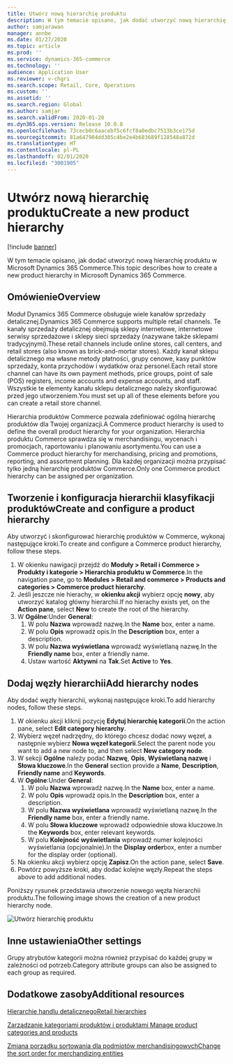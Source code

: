 ```yaml
---
title: Utwórz nową hierarchię produktu
description: W tym temacie opisano, jak dodać utworzyć nową hierarchię produktu w Microsoft Dynamics 365 Commerce.
author: samjarawan
manager: annbe
ms.date: 01/27/2020
ms.topic: article
ms.prod: ''
ms.service: dynamics-365-commerce
ms.technology: ''
audience: Application User
ms.reviewer: v-chgri
ms.search.scope: Retail, Core, Operations
ms.custom: ''
ms.assetid: ''
ms.search.region: Global
ms.author: samjar
ms.search.validFrom: 2020-01-20
ms.dyn365.ops.version: Release 10.0.8
ms.openlocfilehash: 73cecb0c6aacebf5c6fcf8a0edbc7513b3ce175d
ms.sourcegitcommit: 81a647904dd305c4be2e4b683689f128548a872d
ms.translationtype: HT
ms.contentlocale: pl-PL
ms.lasthandoff: 02/01/2020
ms.locfileid: "3001905"
---
```

# <a name="create-a-new-product-hierarchy"></a><span data-ttu-id="a8eb8-103">Utwórz nową hierarchię produktu</span><span class="sxs-lookup"><span data-stu-id="a8eb8-103">Create a new product hierarchy</span></span>


[!include [banner](includes/banner.md)]

<span data-ttu-id="a8eb8-104">W tym temacie opisano, jak dodać utworzyć nową hierarchię produktu w Microsoft Dynamics 365 Commerce.</span><span class="sxs-lookup"><span data-stu-id="a8eb8-104">This topic describes how to create a new product hierarchy in Microsoft Dynamics 365 Commerce.</span></span>

## <a name="overview"></a><span data-ttu-id="a8eb8-105">Omówienie</span><span class="sxs-lookup"><span data-stu-id="a8eb8-105">Overview</span></span>

<span data-ttu-id="a8eb8-106">Moduł Dynamics 365 Commerce obsługuje wiele kanałów sprzedaży detalicznej.</span><span class="sxs-lookup"><span data-stu-id="a8eb8-106">Dynamics 365 Commerce supports multiple retail channels.</span></span> <span data-ttu-id="a8eb8-107">Te kanały sprzedaży detalicznej obejmują sklepy internetowe, internetowe serwisy sprzedażowe i sklepy sieci sprzedaży (nazywane także sklepami tradycyjnymi).</span><span class="sxs-lookup"><span data-stu-id="a8eb8-107">These retail channels include online stores, call centers, and retail stores (also known as brick-and-mortar stores).</span></span> <span data-ttu-id="a8eb8-108">Każdy kanał sklepu detalicznego ma własne metody płatności, grupy cenowe, kasy punktów sprzedaży, konta przychodów i wydatków oraz personel.</span><span class="sxs-lookup"><span data-stu-id="a8eb8-108">Each retail store channel can have its own payment methods, price groups, point of sale (POS) registers, income accounts and expense accounts, and staff.</span></span> <span data-ttu-id="a8eb8-109">Wszystkie te elementy kanału sklepu detalicznego należy skonfigurować przed jego utworzeniem.</span><span class="sxs-lookup"><span data-stu-id="a8eb8-109">You must set up all of these elements before you can create a retail store channel.</span></span> 

<span data-ttu-id="a8eb8-110">Hierarchia produktów Commerce pozwala zdefiniować ogólną hierarchę produktów dla Twojej organizacji.</span><span class="sxs-lookup"><span data-stu-id="a8eb8-110">A Commerce product hierarchy is used to define the overall product hierarchy for your organization.</span></span> <span data-ttu-id="a8eb8-111">Hierarchia produktu Commerce sprawdza się w merchandisingu, wycenach i promocjach, raportowaniu i planowaniu asortymentu.</span><span class="sxs-lookup"><span data-stu-id="a8eb8-111">You can use a Commerce product hierarchy for merchandising, pricing and promotions, reporting, and assortment planning.</span></span> <span data-ttu-id="a8eb8-112">Dla każdej organizacji można przypisać tylko jedną hierarchię produktów Commerce.</span><span class="sxs-lookup"><span data-stu-id="a8eb8-112">Only one Commerce product hierarchy can be assigned per organization.</span></span>

## <a name="create-and-configure-a-product-hierarchy"></a><span data-ttu-id="a8eb8-113">Tworzenie i konfiguracja hierarchii klasyfikacji produktów</span><span class="sxs-lookup"><span data-stu-id="a8eb8-113">Create and configure a product hierarchy</span></span>

<span data-ttu-id="a8eb8-114">Aby utworzyć i skonfigurować hierarchię produktów w Commerce, wykonaj następujące kroki.</span><span class="sxs-lookup"><span data-stu-id="a8eb8-114">To create and configure a Commerce product hierarchy, follow these steps.</span></span>

1. <span data-ttu-id="a8eb8-115">W okienku nawigacji przejdź do **Moduły \> Retail i Commerce \> Produkty i kategorie \> Hierarchia produktu w Commerce**.</span><span class="sxs-lookup"><span data-stu-id="a8eb8-115">In the navigation pane, go to **Modules \> Retail and commerce \> Products and categories \> Commerce product hierarchy**.</span></span>
1. <span data-ttu-id="a8eb8-116">Jeśli jeszcze nie hierachy, w **okienku akcji** wybierz opcję **nowy**, aby utworzyć katalog główny hierarchii.</span><span class="sxs-lookup"><span data-stu-id="a8eb8-116">If no hierachy exists yet, on the **Action pane**, select **New** to create the root of the hierarchy.</span></span>
1. <span data-ttu-id="a8eb8-117">W **Ogólne**:</span><span class="sxs-lookup"><span data-stu-id="a8eb8-117">Under **General**:</span></span>
    1. <span data-ttu-id="a8eb8-118">W polu **Nazwa** wprowadź nazwę.</span><span class="sxs-lookup"><span data-stu-id="a8eb8-118">In the **Name** box, enter a name.</span></span>
    1. <span data-ttu-id="a8eb8-119">W polu **Opis** wprowadź opis.</span><span class="sxs-lookup"><span data-stu-id="a8eb8-119">In the **Description** box, enter a description.</span></span>
    1. <span data-ttu-id="a8eb8-120">W polu **Nazwa wyświetlana** wprowadź wyświetlaną nazwę.</span><span class="sxs-lookup"><span data-stu-id="a8eb8-120">In the **Friendly name** box, enter a friendly name.</span></span>
    1. <span data-ttu-id="a8eb8-121">Ustaw wartość **Aktywni** na **Tak**.</span><span class="sxs-lookup"><span data-stu-id="a8eb8-121">Set **Active** to **Yes**.</span></span>

## <a name="add-hierarchy-nodes"></a><span data-ttu-id="a8eb8-122">Dodaj węzły hierarchii</span><span class="sxs-lookup"><span data-stu-id="a8eb8-122">Add hierarchy nodes</span></span>

<span data-ttu-id="a8eb8-123">Aby dodać węzły hierarchii, wykonaj następujące kroki.</span><span class="sxs-lookup"><span data-stu-id="a8eb8-123">To add hierarchy nodes, follow these steps.</span></span>

1. <span data-ttu-id="a8eb8-124">W okienku akcji kliknij pozycję **Edytuj hierarchię kategorii**.</span><span class="sxs-lookup"><span data-stu-id="a8eb8-124">On the action pane, select **Edit category hierarchy**.</span></span>
1. <span data-ttu-id="a8eb8-125">Wybierz węzeł nadrzędny, do którego chcesz dodać nowy węzeł, a następnie wybierz **Nowa węzeł kategorii**.</span><span class="sxs-lookup"><span data-stu-id="a8eb8-125">Select the parent node you want to add a new node to, and then select **New category node**.</span></span>
1. <span data-ttu-id="a8eb8-126">W sekcji **Ogólne** należy podać **Nazwę**, **Opis**, **Wyświetlaną nazwę** i **Słowa kluczowe**.</span><span class="sxs-lookup"><span data-stu-id="a8eb8-126">In the **General** section provide a **Name**, **Description**, **Friendly name** and **Keywords**.</span></span>
1. <span data-ttu-id="a8eb8-127">W **Ogólne**:</span><span class="sxs-lookup"><span data-stu-id="a8eb8-127">Under **General**:</span></span>
    1. <span data-ttu-id="a8eb8-128">W polu **Nazwa** wprowadź nazwę.</span><span class="sxs-lookup"><span data-stu-id="a8eb8-128">In the **Name** box, enter a name.</span></span>
    1. <span data-ttu-id="a8eb8-129">W polu **Opis** wprowadź opis.</span><span class="sxs-lookup"><span data-stu-id="a8eb8-129">In the **Description** box, enter a description.</span></span>
    1. <span data-ttu-id="a8eb8-130">W polu **Nazwa wyświetlana** wprowadź wyświetlaną nazwę.</span><span class="sxs-lookup"><span data-stu-id="a8eb8-130">In the **Friendly name** box, enter a friendly name.</span></span>
    1. <span data-ttu-id="a8eb8-131">W polu **Słowa kluczowe** wprowadź odpowiednie słowa kluczowe.</span><span class="sxs-lookup"><span data-stu-id="a8eb8-131">In the **Keywords** box, enter relevant keywords.</span></span>
    1. <span data-ttu-id="a8eb8-132">W polu **Kolejność wyświetlania** wprowadź numer kolejności wyświetlania (opcjonalnie).</span><span class="sxs-lookup"><span data-stu-id="a8eb8-132">In the **Display order**box, enter a number for the display order (optional).</span></span>
1. <span data-ttu-id="a8eb8-133">Na okienku akcji wybierz opcję **Zapisz**.</span><span class="sxs-lookup"><span data-stu-id="a8eb8-133">On the action pane, select **Save**.</span></span>
1. <span data-ttu-id="a8eb8-134">Powtórz powyższe kroki, aby dodać kolejne węzły.</span><span class="sxs-lookup"><span data-stu-id="a8eb8-134">Repeat the steps above to add additional nodes.</span></span>

<span data-ttu-id="a8eb8-135">Poniższy rysunek przedstawia utworzenie nowego węzła hierarchii produktu.</span><span class="sxs-lookup"><span data-stu-id="a8eb8-135">The following image shows the creation of a new product hierarchy node.</span></span>

![Utwórz hierarchię produktu](media/create-product-hierarchy.png)

## <a name="other-settings"></a><span data-ttu-id="a8eb8-137">Inne ustawienia</span><span class="sxs-lookup"><span data-stu-id="a8eb8-137">Other settings</span></span>

<span data-ttu-id="a8eb8-138">Grupy atrybutów kategorii można również przypisać do każdej grupy w zależności od potrzeb.</span><span class="sxs-lookup"><span data-stu-id="a8eb8-138">Category attribute groups can also be assigned to each group as required.</span></span>  

## <a name="additional-resources"></a><span data-ttu-id="a8eb8-139">Dodatkowe zasoby</span><span class="sxs-lookup"><span data-stu-id="a8eb8-139">Additional resources</span></span>

[<span data-ttu-id="a8eb8-140">Hierarchie handlu detalicznego</span><span class="sxs-lookup"><span data-stu-id="a8eb8-140">Retail hierarchies</span></span>](retail-hierarchies.md)

[<span data-ttu-id="a8eb8-141">Zarządzanie kategoriami produktów i produktami </span><span class="sxs-lookup"><span data-stu-id="a8eb8-141">Manage product categories and products </span></span>](category-management-product-creation.md)

[<span data-ttu-id="a8eb8-142">Zmiana porządku sortowania dla podmiotów merchandisingowych</span><span class="sxs-lookup"><span data-stu-id="a8eb8-142">Change the sort order for merchandizing entities</span></span>](custom-order-categories-nav-retail-prod-hierarchy.md)
